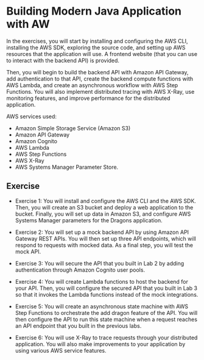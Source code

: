 # Building Modern Java Application with AW

In the exercises, you will start by installing and configuring the AWS CLI, installing the AWS SDK, exploring the source code, and setting up AWS resources that the application will use. A frontend website (that you can use to interact with the backend API) is provided.

Then, you will begin to build the backend API with Amazon API Gateway, add authentication to that API, create the backend compute functions with AWS Lambda, and create an asynchronous workflow with AWS Step Functions. You will also implement distributed tracing with AWS X-Ray, use monitoring features, and improve performance for the distributed application.

AWS services used:
* Amazon Simple Storage Service (Amazon S3)
* Amazon API Gateway
* Amazon Cognito
* AWS Lambda
* AWS Step Functions
* AWS X-Ray
* AWS Systems Manager Parameter Store.

## Exercise
* Exercise 1: You will install and configure the AWS CLI and the AWS SDK. Then, you will create an S3 bucket and deploy a web application to the bucket. Finally, you will set up data in Amazon S3, and configure AWS Systems Manager parameters for the Dragons application.

* Exercise 2: You will set up a mock backend API by using Amazon API Gateway REST APIs. You will then set up three API endpoints, which will respond to requests with mocked data. As a final step, you will test the mock API.

* Exercise 3: You will secure the API that you built in Lab 2 by adding authentication through Amazon Cognito user pools.

* Exercise 4: You will create Lambda functions to host the backend for your API. Then, you will configure the secured API that you built in Lab 3 so that it invokes the Lambda functions instead of the mock integrations.

* Exercise 5: You will create an asynchronous state machine with AWS Step Functions to orchestrate the add dragon feature of the API. You will then configure the API to run this state machine when a request reaches an API endpoint that you built in the previous labs.

* Exercise 6: You will use X-Ray to trace requests through your distributed application. You will also make improvements to your application by using various AWS service features.


